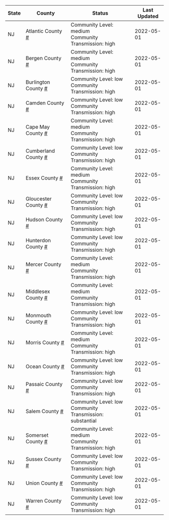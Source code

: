 State | County | Status | Last Updated
--- | --- | --- | --- 
NJ | Atlantic County <a href="#atlantic_county">#</a> | <a name="atlantic_county"></a>Community Level: medium<br/>Community Transmission: high | 2022-05-01
NJ | Bergen County <a href="#bergen_county">#</a> | <a name="bergen_county"></a>Community Level: medium<br/>Community Transmission: high | 2022-05-01
NJ | Burlington County <a href="#burlington_county">#</a> | <a name="burlington_county"></a>Community Level: low<br/>Community Transmission: high | 2022-05-01
NJ | Camden County <a href="#camden_county">#</a> | <a name="camden_county"></a>Community Level: low<br/>Community Transmission: high | 2022-05-01
NJ | Cape May County <a href="#cape_may_county">#</a> | <a name="cape_may_county"></a>Community Level: medium<br/>Community Transmission: high | 2022-05-01
NJ | Cumberland County <a href="#cumberland_county">#</a> | <a name="cumberland_county"></a>Community Level: low<br/>Community Transmission: high | 2022-05-01
NJ | Essex County <a href="#essex_county">#</a> | <a name="essex_county"></a>Community Level: medium<br/>Community Transmission: high | 2022-05-01
NJ | Gloucester County <a href="#gloucester_county">#</a> | <a name="gloucester_county"></a>Community Level: low<br/>Community Transmission: high | 2022-05-01
NJ | Hudson County <a href="#hudson_county">#</a> | <a name="hudson_county"></a>Community Level: low<br/>Community Transmission: high | 2022-05-01
NJ | Hunterdon County <a href="#hunterdon_county">#</a> | <a name="hunterdon_county"></a>Community Level: low<br/>Community Transmission: high | 2022-05-01
NJ | Mercer County <a href="#mercer_county">#</a> | <a name="mercer_county"></a>Community Level: medium<br/>Community Transmission: high | 2022-05-01
NJ | Middlesex County <a href="#middlesex_county">#</a> | <a name="middlesex_county"></a>Community Level: medium<br/>Community Transmission: high | 2022-05-01
NJ | Monmouth County <a href="#monmouth_county">#</a> | <a name="monmouth_county"></a>Community Level: low<br/>Community Transmission: high | 2022-05-01
NJ | Morris County <a href="#morris_county">#</a> | <a name="morris_county"></a>Community Level: medium<br/>Community Transmission: high | 2022-05-01
NJ | Ocean County <a href="#ocean_county">#</a> | <a name="ocean_county"></a>Community Level: low<br/>Community Transmission: high | 2022-05-01
NJ | Passaic County <a href="#passaic_county">#</a> | <a name="passaic_county"></a>Community Level: low<br/>Community Transmission: high | 2022-05-01
NJ | Salem County <a href="#salem_county">#</a> | <a name="salem_county"></a>Community Level: low<br/>Community Transmission: substantial | 2022-05-01
NJ | Somerset County <a href="#somerset_county">#</a> | <a name="somerset_county"></a>Community Level: medium<br/>Community Transmission: high | 2022-05-01
NJ | Sussex County <a href="#sussex_county">#</a> | <a name="sussex_county"></a>Community Level: low<br/>Community Transmission: high | 2022-05-01
NJ | Union County <a href="#union_county">#</a> | <a name="union_county"></a>Community Level: low<br/>Community Transmission: high | 2022-05-01
NJ | Warren County <a href="#warren_county">#</a> | <a name="warren_county"></a>Community Level: low<br/>Community Transmission: high | 2022-05-01

